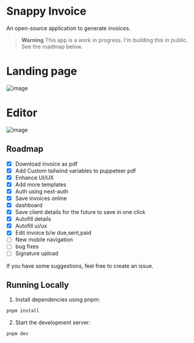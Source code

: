 # Snappy Invoice

An open-source application to generate invoices.

> **Warning**
> This app is a work in progress. I'm building this in public.
> See the roadmap below.

# Landing page
![image](https://github.com/ManishBisht777/quick-invoice/assets/89926834/f5cc486c-a328-4d7a-be50-1ea48b1cbbd2)

# Editor
![image](https://github.com/ManishBisht777/quick-invoice/assets/89926834/0bc49e66-2601-406a-b2a8-4c4ed6bed574)

## Roadmap

- [x] Download invoice as pdf
- [x] Add Custom tailwind variables to puppeteer pdf
- [x] Enhance UI/UX
- [x] Add more templates
- [x] Auth using next-auth
- [x] Save invoices online
- [x] dashboard
- [x] Save client details for the future to save in one click
- [x] Autofill details
- [x] Autofill ui/ux
- [x] Edit invoice b/w due,sent,paid
- [ ] New mobile navigation
- [ ] bug fixes
- [ ] Signature upload

If you have some suggestions, feel free to create an issue.

## Running Locally

1. Install dependencies using pnpm:

```sh
pnpm install
```

2. Start the development server:

```sh
pnpm dev
```
